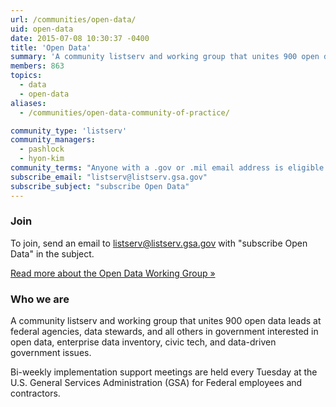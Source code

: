 ```yaml
---
url: /communities/open-data/
uid: open-data
date: 2015-07-08 10:30:37 -0400
title: 'Open Data'
summary: 'A community listserv and working group that unites 900 open data leads at federal agencies, data stewards, and all others in government interested in open data, enterprise data inventory, civic tech, and data-driven government issues.'
members: 863
topics:
  - data
  - open-data
aliases:
  - /communities/open-data-community-of-practice/

community_type: 'listserv'
community_managers:
  - pashlock
  - hyon-kim
community_terms: "Anyone with a .gov or .mil email address is eligible to join."
subscribe_email: "listserv@listserv.gsa.gov"
subscribe_subject: "subscribe Open Data"
---
```


### Join

To join, send an email to [listserv@listserv.gsa.gov](mailto:listserv@listserv.gsa.gov?subject=&amp;body=subscribe%20open-data) with "subscribe Open Data" in the subject.

[Read more about the Open Data Working Group »](https://project-open-data.cio.gov/working-group/)

### Who we are

A community listserv and working group that unites 900 open data leads at federal agencies, data stewards, and all others in government interested in open data, enterprise data inventory, civic tech, and data-driven government issues.

Bi-weekly implementation support meetings are held every Tuesday at the U.S. General Services Administration (GSA) for Federal employees and contractors.
